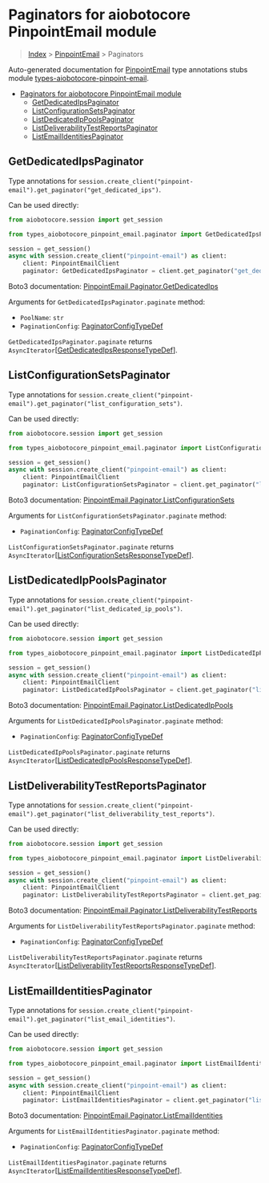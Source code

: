 <a id="paginators-for-aiobotocore-pinpointemail-module"></a>

# Paginators for aiobotocore PinpointEmail module

> [Index](../README.md) > [PinpointEmail](./README.md) > Paginators

Auto-generated documentation for
[PinpointEmail](https://boto3.amazonaws.com/v1/documentation/api/latest/reference/services/pinpoint-email.html#PinpointEmail)
type annotations stubs module
[types-aiobotocore-pinpoint-email](https://pypi.org/project/types-aiobotocore-pinpoint-email/).

- [Paginators for aiobotocore PinpointEmail module](#paginators-for-aiobotocore-pinpointemail-module)
  - [GetDedicatedIpsPaginator](#getdedicatedipspaginator)
  - [ListConfigurationSetsPaginator](#listconfigurationsetspaginator)
  - [ListDedicatedIpPoolsPaginator](#listdedicatedippoolspaginator)
  - [ListDeliverabilityTestReportsPaginator](#listdeliverabilitytestreportspaginator)
  - [ListEmailIdentitiesPaginator](#listemailidentitiespaginator)

<a id="getdedicatedipspaginator"></a>

## GetDedicatedIpsPaginator

Type annotations for
`session.create_client("pinpoint-email").get_paginator("get_dedicated_ips")`.

Can be used directly:

```python
from aiobotocore.session import get_session

from types_aiobotocore_pinpoint_email.paginator import GetDedicatedIpsPaginator

session = get_session()
async with session.create_client("pinpoint-email") as client:
    client: PinpointEmailClient
    paginator: GetDedicatedIpsPaginator = client.get_paginator("get_dedicated_ips")
```

Boto3 documentation:
[PinpointEmail.Paginator.GetDedicatedIps](https://boto3.amazonaws.com/v1/documentation/api/latest/reference/services/pinpoint-email.html#PinpointEmail.Paginator.GetDedicatedIps)

Arguments for `GetDedicatedIpsPaginator.paginate` method:

- `PoolName`: `str`
- `PaginationConfig`:
  [PaginatorConfigTypeDef](./type_defs.md#paginatorconfigtypedef)

`GetDedicatedIpsPaginator.paginate` returns
`AsyncIterator`\[[GetDedicatedIpsResponseTypeDef](./type_defs.md#getdedicatedipsresponsetypedef)\].

<a id="listconfigurationsetspaginator"></a>

## ListConfigurationSetsPaginator

Type annotations for
`session.create_client("pinpoint-email").get_paginator("list_configuration_sets")`.

Can be used directly:

```python
from aiobotocore.session import get_session

from types_aiobotocore_pinpoint_email.paginator import ListConfigurationSetsPaginator

session = get_session()
async with session.create_client("pinpoint-email") as client:
    client: PinpointEmailClient
    paginator: ListConfigurationSetsPaginator = client.get_paginator("list_configuration_sets")
```

Boto3 documentation:
[PinpointEmail.Paginator.ListConfigurationSets](https://boto3.amazonaws.com/v1/documentation/api/latest/reference/services/pinpoint-email.html#PinpointEmail.Paginator.ListConfigurationSets)

Arguments for `ListConfigurationSetsPaginator.paginate` method:

- `PaginationConfig`:
  [PaginatorConfigTypeDef](./type_defs.md#paginatorconfigtypedef)

`ListConfigurationSetsPaginator.paginate` returns
`AsyncIterator`\[[ListConfigurationSetsResponseTypeDef](./type_defs.md#listconfigurationsetsresponsetypedef)\].

<a id="listdedicatedippoolspaginator"></a>

## ListDedicatedIpPoolsPaginator

Type annotations for
`session.create_client("pinpoint-email").get_paginator("list_dedicated_ip_pools")`.

Can be used directly:

```python
from aiobotocore.session import get_session

from types_aiobotocore_pinpoint_email.paginator import ListDedicatedIpPoolsPaginator

session = get_session()
async with session.create_client("pinpoint-email") as client:
    client: PinpointEmailClient
    paginator: ListDedicatedIpPoolsPaginator = client.get_paginator("list_dedicated_ip_pools")
```

Boto3 documentation:
[PinpointEmail.Paginator.ListDedicatedIpPools](https://boto3.amazonaws.com/v1/documentation/api/latest/reference/services/pinpoint-email.html#PinpointEmail.Paginator.ListDedicatedIpPools)

Arguments for `ListDedicatedIpPoolsPaginator.paginate` method:

- `PaginationConfig`:
  [PaginatorConfigTypeDef](./type_defs.md#paginatorconfigtypedef)

`ListDedicatedIpPoolsPaginator.paginate` returns
`AsyncIterator`\[[ListDedicatedIpPoolsResponseTypeDef](./type_defs.md#listdedicatedippoolsresponsetypedef)\].

<a id="listdeliverabilitytestreportspaginator"></a>

## ListDeliverabilityTestReportsPaginator

Type annotations for
`session.create_client("pinpoint-email").get_paginator("list_deliverability_test_reports")`.

Can be used directly:

```python
from aiobotocore.session import get_session

from types_aiobotocore_pinpoint_email.paginator import ListDeliverabilityTestReportsPaginator

session = get_session()
async with session.create_client("pinpoint-email") as client:
    client: PinpointEmailClient
    paginator: ListDeliverabilityTestReportsPaginator = client.get_paginator("list_deliverability_test_reports")
```

Boto3 documentation:
[PinpointEmail.Paginator.ListDeliverabilityTestReports](https://boto3.amazonaws.com/v1/documentation/api/latest/reference/services/pinpoint-email.html#PinpointEmail.Paginator.ListDeliverabilityTestReports)

Arguments for `ListDeliverabilityTestReportsPaginator.paginate` method:

- `PaginationConfig`:
  [PaginatorConfigTypeDef](./type_defs.md#paginatorconfigtypedef)

`ListDeliverabilityTestReportsPaginator.paginate` returns
`AsyncIterator`\[[ListDeliverabilityTestReportsResponseTypeDef](./type_defs.md#listdeliverabilitytestreportsresponsetypedef)\].

<a id="listemailidentitiespaginator"></a>

## ListEmailIdentitiesPaginator

Type annotations for
`session.create_client("pinpoint-email").get_paginator("list_email_identities")`.

Can be used directly:

```python
from aiobotocore.session import get_session

from types_aiobotocore_pinpoint_email.paginator import ListEmailIdentitiesPaginator

session = get_session()
async with session.create_client("pinpoint-email") as client:
    client: PinpointEmailClient
    paginator: ListEmailIdentitiesPaginator = client.get_paginator("list_email_identities")
```

Boto3 documentation:
[PinpointEmail.Paginator.ListEmailIdentities](https://boto3.amazonaws.com/v1/documentation/api/latest/reference/services/pinpoint-email.html#PinpointEmail.Paginator.ListEmailIdentities)

Arguments for `ListEmailIdentitiesPaginator.paginate` method:

- `PaginationConfig`:
  [PaginatorConfigTypeDef](./type_defs.md#paginatorconfigtypedef)

`ListEmailIdentitiesPaginator.paginate` returns
`AsyncIterator`\[[ListEmailIdentitiesResponseTypeDef](./type_defs.md#listemailidentitiesresponsetypedef)\].
